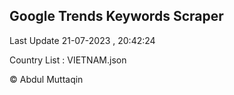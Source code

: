 

## Google Trends Keywords Scraper 
 
Last Update 21-07-2023 , 20:42:24

Country List :
VIETNAM.json



© Abdul Muttaqin 
